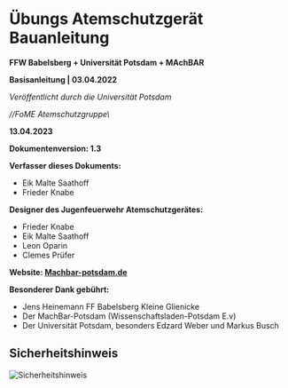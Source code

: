 # Übungs Atemschutzgerät Bauanleitung

**FFW Babelsberg + Universität Potsdam + MAchBAR**

**Basisanleitung | 03.04.2022**

*Veröffentlicht durch die Universität Potsdam*

*//FoME Atemschutzgruppe\\*

**13.04.2023**

**Dokumentenversion: 1.3**

**Verfasser dieses Dokuments:**

- Eik Malte Saathoff
- Frieder Knabe

**Designer des Jugenfeuerwehr Atemschutzgerätes:**

- Frieder Knabe
- Eik Malte Saathoff
- Leon Oparin
- Clemes Prüfer

**Website: [Machbar-potsdam.de](https://Machbar-potsdam.de)**

**Besonderer Dank gebührt:**

- Jens Heinemann FF Babelsberg Kleine Glienicke
- Der MachBar-Potsdam (Wissenschaftsladen-Potsdam E.v)
- Der Universität Potsdam, besonders Edzard Weber und Markus Busch

## Sicherheitshinweis

![Sicherheitshinweis](Atemschutzgerät%20Bauplan%20bilder/image002.png)
